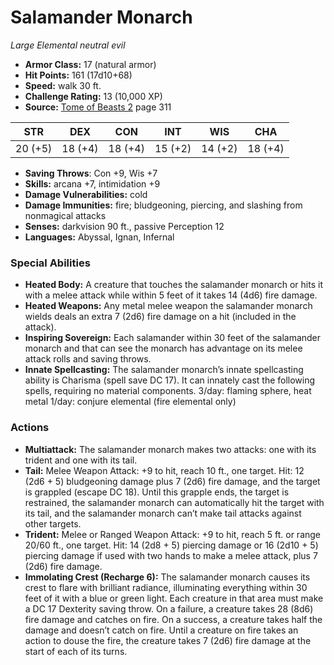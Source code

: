 # Salamander Monarch

*Large* *Elemental* *neutral evil*

- **Armor Class:** 17 (natural armor)
- **Hit Points:** 161 (17d10+68)
- **Speed:** walk 30 ft.
- **Challenge Rating:** 13 (10,000 XP)
- **Source:** [Tome of Beasts 2](https://koboldpress.com/kpstore/product/tome-of-beasts-2-for-5th-edition) page 311

| STR | DEX | CON | INT | WIS | CHA |
| --- | --- | --- | --- | --- | --- |
| 20 (+5) | 18 (+4) | 18 (+4) | 15 (+2) | 14 (+2) | 18 (+4) |

- **Saving Throws**: Con +9, Wis +7
- **Skills:** arcana +7, intimidation +9
- **Damage Vulnerabilities:** cold
- **Damage Immunities:** fire; bludgeoning, piercing, and slashing from nonmagical attacks
- **Senses:** darkvision 90 ft., passive Perception 12
- **Languages:** Abyssal, Ignan, Infernal
### Special Abilities
- **Heated Body:** A creature that touches the salamander monarch or hits it with a melee attack while within 5 feet of it takes 14 (4d6) fire damage.
- **Heated Weapons:** Any metal melee weapon the salamander monarch wields deals an extra 7 (2d6) fire damage on a hit (included in the attack).
- **Inspiring Sovereign:** Each salamander within 30 feet of the salamander monarch and that can see the monarch has advantage on its melee attack rolls and saving throws.
- **Innate Spellcasting:** The salamander monarch’s innate spellcasting ability is Charisma (spell save DC 17). It can innately cast the following spells, requiring no material components.
3/day: flaming sphere, heat metal
1/day: conjure elemental (fire elemental only)
### Actions
- **Multiattack:** The salamander monarch makes two attacks: one with its trident and one with its tail.
- **Tail:** Melee Weapon Attack: +9 to hit, reach 10 ft., one target. Hit: 12 (2d6 + 5) bludgeoning damage plus 7 (2d6) fire damage, and the target is grappled (escape DC 18). Until this grapple ends, the target is restrained, the salamander monarch can automatically hit the target with its tail, and the salamander monarch can’t make tail attacks against other targets.
- **Trident:** Melee or Ranged Weapon Attack: +9 to hit, reach 5 ft. or range 20/60 ft., one target. Hit: 14 (2d8 + 5) piercing damage or 16 (2d10 + 5) piercing damage if used with two hands to make a melee attack, plus 7 (2d6) fire damage.
- **Immolating Crest (Recharge 6):** The salamander monarch causes its crest to flare with brilliant radiance, illuminating everything within 30 feet of it with a blue or green light. Each creature in that area must make a DC 17 Dexterity saving throw. On a failure, a creature takes 28 (8d6) fire damage and catches on fire. On a success, a creature takes half the damage and doesn’t catch on fire. Until a creature on fire takes an action to douse the fire, the creature takes 7 (2d6) fire damage at the start of each of its turns.


